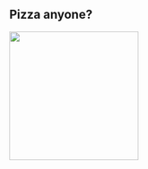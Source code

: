 <h2> Pizza anyone? </h2>

<img align='center' src="https://media.giphy.com/media/te3dSnXQSZEFW/giphy.gif" width="230">
